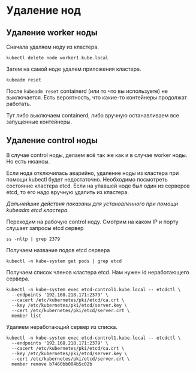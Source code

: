 # Удаление нод

## Удаление worker ноды

Сначала удаляем ноду из кластера.

```shell
kubectl delete node worker1.kube.local
```

Затем на самой ноде удалем приложения кластера.

```shell
kubeadm reset
```

После `kubeadm reset` containerd (или то что вы используете) не выключается. Есть вероятность, что какие-то контейнеры продолжат работать.

Тут либо выключаем containerd, либо вручную останавливаем все запущенные контейнеры.

## Удаление control ноды

В случае control ноды, делаем всё так же как и в случае worker ноды. Но есть нюансы.

Если нода отключилась аварийно, удаление ноды из кластера при помощи kubectl будет недостаточно. Необходимо посмотреть состояние кластера etcd. Если на упавшей ноде был один из серверов etcd, то его надо вручную
удалить из кластера.

_Дальнейшие действия показаны для установленного при помощи kubeadm etcd кластера._

Переходим на рабочую control ноду. Смотрим на каком IP и порту слушает запросы etcd сервер

```shell
ss -nltp | grep 2379
```

Получаем название подов etcd сервера

```shell
kubectl -n kube-system get pods | grep etcd
```

Получаем список членов кластера etcd. Нам нужен id неработающего сервера.

```shell
kubectl -n kube-system exec etcd-control1.kube.local -- etcdctl \
  --endpoints '192.168.218.171:2379' \
  --cacert /etc/kubernetes/pki/etcd/ca.crt \
  --key /etc/kubernetes/pki/etcd/server.key \
  --cert /etc/kubernetes/pki/etcd/server.crt \
  member list
```

Удаляем неработающий сервер из списка.

```shell
kubectl -n kube-system exec etcd-control1.kube.local -- etcdctl \
  --endpoints '192.168.218.171:2379' \
  --cacert /etc/kubernetes/pki/etcd/ca.crt \
  --key /etc/kubernetes/pki/etcd/server.key \
  --cert /etc/kubernetes/pki/etcd/server.crt \
  member remove b7460bb084b5c02b
```
